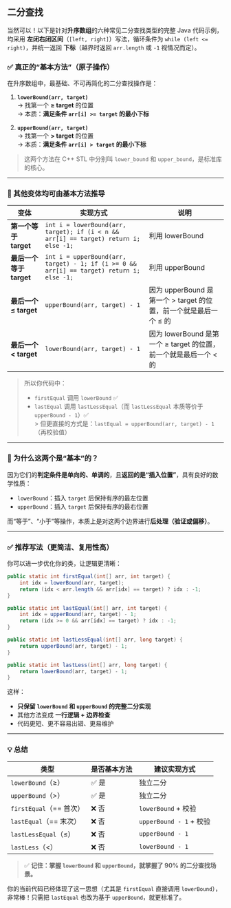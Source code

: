 ## 二分查找
当然可以！以下是针对**升序数组**的六种常见二分查找类型的完整 Java 代码示例，均采用 **左闭右闭区间**（`[left, right]`）写法，循环条件为 `while (left <= right)`，并统一返回 **下标**（越界时返回 `arr.length` 或 `-1` 视情况而定）。



### ✅ 真正的“基本方法”（原子操作）

在升序数组中，最基础、不可再简化的二分查找操作是：

1. **`lowerBound(arr, target)`**  
   → 找第一个 **≥ target** 的位置  
   → 本质：**满足条件 `arr[i] >= target` 的最小下标**

2. **`upperBound(arr, target)`**  
   → 找第一个 **> target** 的位置  
   → 本质：**满足条件 `arr[i] > target` 的最小下标**

> 这两个方法在 C++ STL 中分别叫 `lower_bound` 和 `upper_bound`，是标准库的核心。

---

### 🔁 其他变体均可由基本方法推导

| 变体 | 实现方式 | 说明 |
|------|--------|------|
| **第一个等于 target** | `int i = lowerBound(arr, target); if (i < n && arr[i] == target) return i; else -1;` | 利用 lowerBound |
| **最后一个等于 target** | `int i = upperBound(arr, target) - 1; if (i >= 0 && arr[i] == target) return i; else -1;` | 利用 upperBound |
| **最后一个 ≤ target** | `upperBound(arr, target) - 1` | 因为 upperBound 是第一个 > target 的位置，前一个就是最后一个 ≤ 的 |
| **最后一个 < target** | `lowerBound(arr, target) - 1` | 因为 lowerBound 是第一个 ≥ target 的位置，前一个就是最后一个 < 的 |

> 所以你代码中：
> - `firstEqual` 调用 `lowerBound` ✅
> - `lastEqual` 调用 `lastLessEqual`（而 `lastLessEqual` 本质等价于 `upperBound - 1`）✅  
    >   但更直接的方式是：`lastEqual = upperBound(arr, target) - 1`（再校验值）

---

### 🧠 为什么这两个是“基本”的？

因为它们的**判定条件是单向的、单调的**，且**返回的是“插入位置”**，具有良好的数学性质：

- `lowerBound`：插入 `target` 后保持有序的最左位置
- `upperBound`：插入 `target` 后保持有序的最右位置

而“等于”、“小于”等操作，本质上是对这两个边界进行**后处理（验证或偏移）**。

---

### ✅ 推荐写法（更简洁、复用性高）

你可以进一步优化你的类，让逻辑更清晰：

```java
public static int firstEqual(int[] arr, int target) {
    int idx = lowerBound(arr, target);
    return (idx < arr.length && arr[idx] == target) ? idx : -1;
}

public static int lastEqual(int[] arr, int target) {
    int idx = upperBound(arr, target) - 1;
    return (idx >= 0 && arr[idx] == target) ? idx : -1;
}

public static int lastLessEqual(int[] arr, long target) {
    return upperBound(arr, target) - 1;
}

public static int lastLess(int[] arr, long target) {
    return lowerBound(arr, target) - 1;
}
```

这样：
- **只保留 `lowerBound` 和 `upperBound` 的完整二分实现**
- 其他方法变成 **一行逻辑 + 边界检查**
- 代码更短、更不容易出错、更易维护

---

### 💡 总结

| 类型 | 是否基本方法 | 建议实现方式 |
|------|-------------|-------------|
| `lowerBound`（≥） | ✅ 是 | 独立二分 |
| `upperBound`（>） | ✅ 是 | 独立二分 |
| `firstEqual`（== 首次） | ❌ 否 | `lowerBound` + 校验 |
| `lastEqual`（== 末次） | ❌ 否 | `upperBound - 1` + 校验 |
| `lastLessEqual`（≤） | ❌ 否 | `upperBound - 1` |
| `lastLess`（<） | ❌ 否 | `lowerBound - 1` |

> ✅ **记住：掌握 `lowerBound` 和 `upperBound`，就掌握了 90% 的二分查找场景。**

你的当前代码已经体现了这一思想（尤其是 `firstEqual` 直接调用 `lowerBound`），非常棒！只需把 `lastEqual` 也改为基于 `upperBound`，就更标准了。